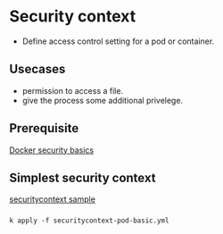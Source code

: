 # Security context
- Define access control setting for a pod or container. 

## Usecases
- permission to access a file. 
- give the process some additional privelege. 


## Prerequisite
[Docker security basics](docker-security-basics.md)

## Simplest security context 
[securitycontext sample](securitycontext-pod-basic.yml)

### 
```shell script
k apply -f securitycontext-pod-basic.yml

```
